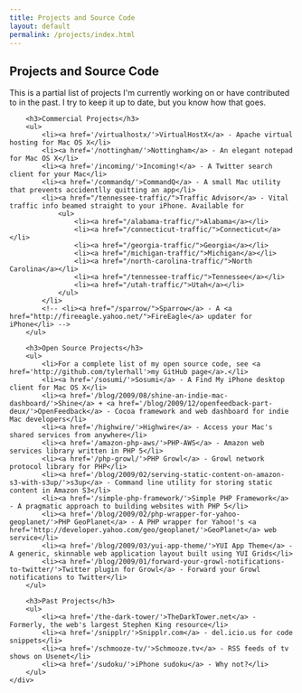 ```yaml
---
title: Projects and Source Code
layout: default
permalink: /projects/index.html
---
```

<div class='projects' id='bd'> 
	<div class='yui-g band1'> 
		<h2>Projects and Source Code</h2> 
		<p>This is a partial list of projects I'm currently working on or have contributed to in the past.
		I try to keep it up to date, but you know how that goes.</p> 
		
		<h3>Commercial Projects</h3> 
		<ul> 
			<li><a href='/virtualhostx/'>VirtualHostX</a> - Apache virtual hosting for Mac OS X</li> 
            <li><a href='/nottingham/'>Nottingham</a> - An elegant notepad for Mac OS X</li>
			<li><a href='/incoming/'>Incoming!</a> - A Twitter search client for your Mac</li>
			<li><a href='/commandq/'>CommandQ</a> - A small Mac utility that prevents accidentlly quitting an app</li>
			<li><a href="/tennessee-traffic/">Traffic Advisor</a> - Vital traffic info beamed straight to your iPhone. Available for
				<ul>
					<li><a href="/alabama-traffic/">Alabama</a></li>
					<li><a href="/connecticut-traffic/">Connecticut</a></li>
					<li><a href="/georgia-traffic/">Georgia</a></li>
					<li><a href="/michigan-traffic/">Michigan</a></li>
					<li><a href="/north-carolina-traffic/">North Carolina</a></li>
					<li><a href="/tennessee-traffic/">Tennessee</a></li>
					<li><a href="/utah-traffic/">Utah</a></li>
				</ul>
			</li>
			<!-- <li><a href="/sparrow/">Sparrow</a> - A <a href="http://fireeagle.yahoo.net/">FireEagle</a> updater for iPhone</li> --> 
		</ul> 
		
		<h3>Open Source Projects</h3> 
		<ul> 
			<li>For a complete list of my open source code, see <a href='http://github.com/tylerhall'>my GitHub page</a>.</li> 
			<li><a href='/sosumi/'>Sosumi</a> - A Find My iPhone desktop client for Mac OS X</li> 
			<li><a href='/blog/2009/08/shine-an-indie-mac-dashboard/'>Shine</a> + <a href='/blog/2009/12/openfeedback-part-deux/'>OpenFeedback</a> - Cocoa framework and web dashboard for indie Mac developers</li> 
			<li><a href='/highwire/'>Highwire</a> - Access your Mac's shared services from anywhere</li> 
			<li><a href='/amazon-php-aws/'>PHP-AWS</a> - Amazon web services library written in PHP 5</li> 
			<li><a href='/php-growl/'>PHP Growl</a> - Growl network protocol library for PHP</li> 
			<li><a href='/blog/2009/02/serving-static-content-on-amazon-s3-with-s3up/'>s3up</a> - Command line utility for storing static content in Amazon S3</li> 
			<li><a href='/simple-php-framework/'>Simple PHP Framework</a> - A pragmatic approach to building websites with PHP 5</li> 
			<li><a href='/blog/2009/02/php-wrapper-for-yahoo-geoplanet/'>PHP GeoPlanet</a> - A PHP wrapper for Yahoo!'s <a href='http://developer.yahoo.com/geo/geoplanet/'>GeoPlanet</a> web service</li> 
			<li><a href='/blog/2009/03/yui-app-theme/'>YUI App Theme</a> - A generic, skinnable web application layout built using YUI Grids</li> 
			<li><a href='/blog/2009/01/forward-your-growl-notifications-to-twitter/'>Twitter plugin for Growl</a> - Forward your Growl notifications to Twitter</li> 
		</ul> 
		
		<h3>Past Projects</h3> 
		<ul> 
			<li><a href='/the-dark-tower/'>TheDarkTower.net</a> - Formerly, the web's largest Stephen King resource</li> 
			<li><a href='/snipplr/'>Snipplr.com</a> - del.icio.us for code snippets</li> 
			<li><a href='/schmooze-tv/'>Schmooze.tv</a> - RSS feeds of tv shows on Usenet</li> 
			<li><a href='/sudoku/'>iPhone sudoku</a> - Why not?</li> 
		</ul> 
	</div> 
</div>
